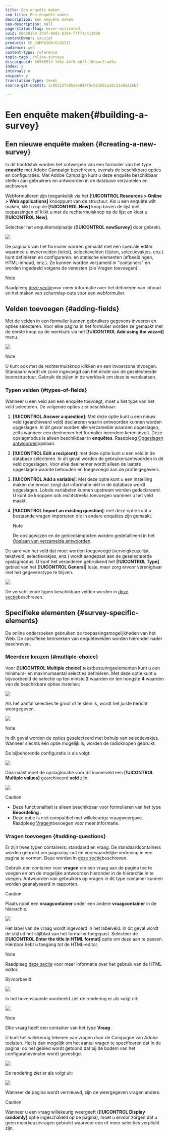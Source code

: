 ```yaml
---
title: Een enquête maken
seo-title: Een enquête maken
description: Een enquête maken
seo-description: null
page-status-flag: never-activated
uuid: 50d501b9-2b4f-48d1-b394-f7f71c413990
contentOwner: sauviat
products: SG_CAMPAIGN/CLASSIC
audience: web
content-type: reference
topic-tags: online-surveys
discoiquuid: 6850851d-1dbe-44f0-bbff-18dbac2cad9a
index: y
internal: n
snippet: y
translation-type: tm+mt
source-git-commit: 1c86322fa95aee024f6c691b61a10c21a9a22eb7

---
```



# Een enquête maken{#building-a-survey}

## Een nieuwe enquête maken {#creating-a-new-survey}

In dit hoofdstuk worden het ontwerpen van een formulier van het type **enquête** met Adobe Campaign beschreven, evenals de beschikbare opties en configuraties. Met Adobe Campaign kunt u deze enquête beschikbaar stellen aan gebruikers en antwoorden in de database verzamelen en archiveren.

Webformulieren zijn toegankelijk via het **[!UICONTROL Resources > Online > Web applications]** knooppunt van de structuur. Als u een enquête wilt maken, klikt u op de **[!UICONTROL New]** knop boven de lijst met toepassingen of klikt u met de rechtermuisknop op de lijst en kiest u **[!UICONTROL New]**.

Selecteer het enquêtemalplaatje (**[!UICONTROL newSurvey]** door gebrek).

![](assets/s_ncs_admin_survey_select_template.png)

De pagina&#39;s van het formulier worden gemaakt met een speciale editor waarmee u invoervelden (tekst), selectievelden (lijsten, selectievakjes, enz.) kunt definiëren en configureren. en statische elementen (afbeeldingen, HTML-inhoud, enz.). Ze kunnen worden verzameld in &quot;containers&quot; en worden ingedeeld volgens de vereisten (zie Vragen [](#adding-questions)toevoegen).

>[!NOTE]
>
>Raadpleeg [deze sectie](../../web/using/about-web-forms.md)voor meer informatie over het definiëren van inhoud en het maken van schermlay-outs voor een webformulier.

## Velden toevoegen {#adding-fields}

Met de velden in een formulier kunnen gebruikers gegevens invoeren en opties selecteren. Voor elke pagina in het formulier worden ze gemaakt met de eerste knop op de werkbalk via het **[!UICONTROL Add using the wizard]** menu.

![](assets/s_ncs_admin_survey_add_field_menu.png)

>[!NOTE]
>
>U kunt ook met de rechtermuisknop klikken en een invoerzone invoegen. Standaard wordt de zone ingevoegd aan het einde van de geselecteerde boomstructuur. Gebruik de pijlen in de werkbalk om deze te verplaatsen.

### Typen velden {#types-of-fields}

Wanneer u een veld aan een enquête toevoegt, moet u het type van het veld selecteren. De volgende opties zijn beschikbaar:

1. **[!UICONTROL Answer a question]**: Met deze optie kunt u een nieuw veld (gearchiveerd veld) declareren waarin antwoorden kunnen worden opgeslagen. In dit geval worden alle verzamelde waarden opgeslagen, zelfs wanneer een deelnemer het formulier meerdere keren invult. Deze opslagmodus is alleen beschikbaar in **enquêtes**. Raadpleeg [Opgeslagen antwoorden](../../web/using/managing-answers.md#storing-collected-answers)opslaan.
1. **[!UICONTROL Edit a recipient]**: met deze optie kunt u een veld in de database selecteren. In dit geval worden de gebruikersantwoorden in dit veld opgeslagen. Voor elke deelnemer wordt alleen de laatste opgeslagen waarde behouden en toegevoegd aan de profielgegevens.
1. **[!UICONTROL Add a variable]**: Met deze optie kunt u een instelling maken die ervoor zorgt dat informatie niet in de database wordt opgeslagen. Lokale variabelen kunnen upstream worden gedeclareerd. U kunt de knoppen ook rechtstreeks toevoegen wanneer u het veld maakt.
1. **[!UICONTROL Import an existing question]**: met deze optie kunt u bestaande vragen importeren die in andere enquêtes zijn gemaakt.

   >[!NOTE]
   >
   >De opslagwijzen en de gebiedsimporten worden gedetailleerd in het [Opslaan van verzamelde antwoorden](../../web/using/managing-answers.md#storing-collected-answers).

De aard van het veld dat moet worden toegevoegd (vervolgkeuzelijst, tekstveld, selectievakjes, enz.) wordt aangepast aan de geselecteerde opslagmodus. U kunt het veranderen gebruikend het **[!UICONTROL Type]** gebied van het **[!UICONTROL General]** lusje, maar zorg ervoor verenigbaar met het gegevenstype te blijven.

![](assets/s_ncs_admin_survey_change_type.png)

De verschillende typen beschikbare velden worden in [deze sectie](../../web/using/about-web-forms.md)beschreven.

## Specifieke elementen {#survey-specific-elements}

De online onderzoeken gebruiken de toepassingsmogelijkheden van het Web. De specifieke kenmerken van enquêtevelden worden hieronder nader beschreven.

### Meerdere keuzen {#multiple-choice}

Voor **[!UICONTROL Multiple choice]** tekstbesturingselementen kunt u een minimum- en maximumaantal selecties definiëren. Met deze optie kunt u bijvoorbeeld de selectie op ten minste **2** waarden en ten hoogste **4** waarden van de beschikbare opties instellen:

![](assets/s_ncs_admin_survey_multichoice_ex1.png)

Als het aantal selecties te groot of te klein is, wordt het juiste bericht weergegeven.

![](assets/s_ncs_admin_survey_multichoice_ex2.png)

>[!NOTE]
>
>In dit geval worden de opties geselecteerd met behulp van selectievakjes. Wanneer slechts één optie mogelijk is, worden de radioknopen gebruikt.

De bijbehorende configuratie is als volgt:

![](assets/s_ncs_admin_survey_multichoice_ex3.png)

Daarnaast moet de opslaglocatie voor dit invoerveld een **[!UICONTROL Multiple values]** gearchiveerd **veld** zijn:

![](assets/s_ncs_admin_survey_multiple_values_field.png)

>[!CAUTION]
>
>* Deze functionaliteit is alleen beschikbaar voor formulieren van het type **Beoordeling** .
>* Deze optie is niet compatibel met willekeurige vraagweergave. Raadpleeg [Vragen](#adding-questions)toevoegen voor meer informatie.


### Vragen toevoegen {#adding-questions}

Er zijn twee typen containers: standaard en vraag. De standaardcontainers worden gebruikt om paginalay-out en voorwaardelijke vertoning in een pagina te vormen. Deze worden in [deze sectie](../../web/using/about-web-forms.md)beschreven.

Gebruik een container voor **vragen** om een vraag aan de pagina toe te voegen en om de mogelijke antwoorden hieronder in de hiërarchie in te voegen. Antwoorden van gebruikers op vragen in dit type container kunnen worden geanalyseerd in rapporten.

>[!CAUTION]
>
>Plaats nooit een **vraagcontainer** onder een andere **vraagcontainer** in de hiërarchie.

![](assets/s_ncs_admin_question_label.png)

Het label van de vraag wordt ingevoerd in het labelveld. In dit geval wordt de stijl uit het stijlblad van het formulier toegepast. Selecteer de **[!UICONTROL Enter the title in HTML format]** optie om deze aan te passen. Hierdoor hebt u toegang tot de HTML-editor.

>[!NOTE]
>
>Raadpleeg [deze sectie](../../web/using/about-web-forms.md) voor meer informatie over het gebruik van de HTML-editor.

Bijvoorbeeld:

![](assets/s_ncs_admin_survey_containers_qu_arbo.png)

In het bovenstaande voorbeeld ziet de rendering er als volgt uit:

![](assets/s_ncs_admin_survey_containers_qu_ex.png)

>[!NOTE]
>
>Elke vraag heeft een container van het type **Vraag** .

U kunt het willekeurig tekenen van vragen door de Campagne van Adobe toelaten. Het is dan mogelijk om het aantal vragen te specificeren dat in de pagina, op het gebied wordt getoond dat bij de bodem van het configuratievenster wordt gevestigd.

![](assets/s_ncs_admin_survey_containers_qu_display.png)

De rendering ziet er als volgt uit:

![](assets/s_ncs_admin_survey_containers_qu_display_rendering.png)

Wanneer de pagina wordt vernieuwd, zijn de weergegeven vragen anders.

>[!CAUTION]
>
>Wanneer u een vraag willekeurig weergeeft (**[!UICONTROL Display randomly]** optie ingeschakeld op de pagina), moet u ervoor zorgen dat u geen meerkeuzevragen gebruikt waarvoor een of meer selecties verplicht zijn.

